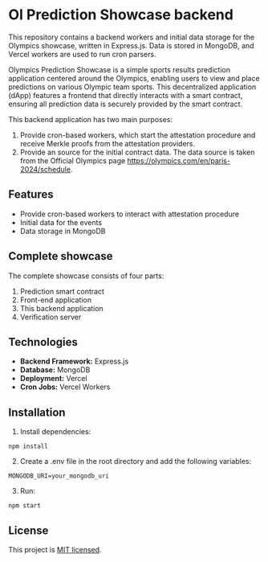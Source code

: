 # OI Prediction Showcase backend

This repository contains a backend  workers and initial data storage for the Olympics showcase, written in Express.js. Data is stored in MongoDB, and Vercel workers are used to run cron parsers.

Olympics Prediction Showcase is a simple sports results prediction application centered around the Olympics, enabling users to view and place predictions on various Olympic team sports. This decentralized application (dApp) features a frontend that directly interacts with a smart contract, ensuring all prediction data is securely provided by the smart contract.

This backend application has two main purposes:

1. Provide cron-based workers, which start the attestation procedure and receive Merkle proofs from the attestation providers.
2. Provide an source for the initial contract data. The data source is taken from the Official Olympics page <https://olympics.com/en/paris-2024/schedule>.

## Features

- Provide cron-based workers to interact with attestation procedure
- Initial data for the events
- Data storage in MongoDB

## Complete showcase

The complete showcase consists of four parts:

1. Prediction smart contract
2. Front-end application
3. This backend application
4. Verification server

## Technologies

- **Backend Framework:** Express.js
- **Database:** MongoDB
- **Deployment:** Vercel
- **Cron Jobs:** Vercel Workers

## Installation

1. Install dependencies:

```
npm install
```

2. Create a .env file in the root directory and add the following variables:

```
MONGODB_URI=your_mongodb_uri
```

3. Run:

```
npm start
```

## License

This project is [MIT licensed](LICENSE.md).

